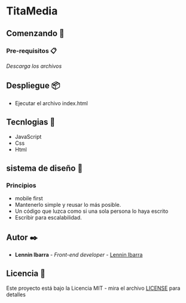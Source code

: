 # TitaMedia

## Comenzando 🚀

### Pre-requisitos 📋
_Descarga los archivos_

## Despliegue 📦
- Ejecutar el archivo index.html


## Tecnlogias 🔧
- JavaScript
- Css
- Html

## sistema de diseño 🚀

### Principios
- mobile first
- Mantenerlo simple y reusar lo más posible.
- Un código que luzca como si una sola persona lo haya escrito
- Escribir para escalabilidad.

## Autor ✒️

- **Lennin Ibarra** - _Front-end developer_ - [Lennin Ibarra](https://github.com/lenninIbarrraGonzalez)

## Licencia 📄
Este proyecto está bajo la Licencia MIT - mira el archivo [LICENSE](https://wikis.fdi.ucm.es/ELP/Licencia_MIT) para detalles

